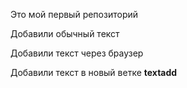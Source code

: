 Это мой первый репозиторий

Добавили обычный текст

Добавили текст через браузер

Добавили текст в новый ветке **textadd**